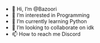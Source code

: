 - 👋 Hi, I’m @Bazoori
- 👀 I’m interested in Programming
- 🌱 I’m currently learning Python
- 💞️ I’m looking to collaborate on idk
- 📫 How to reach me Discord 

<!---
Bazoori/Bazoori is a ✨ special ✨ repository because its `README.md` (this file) appears on your GitHub profile.
You can click the Preview link to take a look at your changes.
--->
